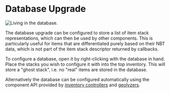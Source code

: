 # Database Upgrade

![Living in the database.](oredict:opencomputers:databaseUpgrade1)

The database upgrade can be configured to store a list of item stack representations, which can then be used by other components. This is particularly useful for items that are differentiated purely based on their NBT data, which is not part of the item stack descriptor returned by callbacks.

To configure a database, open it by right-clicking with the database in hand. Place the stacks you wish to configure it with into the top inventory. This will store a "ghost stack", i.e. no "real" items are stored in the database.

Alternatively the database can be configured automatically using the component API provided by [inventory controllers](inventoryControllerUpgrade.md) and [geolyzers](../block/geolyzer.md).
